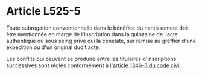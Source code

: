 # Article L525-5

<p>Toute subrogation conventionnelle dans le bénéfice du nantissement doit être mentionnée en marge de l'inscription dans la quinzaine de l'acte authentique ou sous seing privé qui la constate, sur remise au greffier d'une expédition ou d'un original dudit acte. </p><p>Les conflits qui peuvent se produire entre les titulaires d'inscriptions successives sont réglés conformément à <a href='/affichCodeArticle.do?cidTexte=LEGITEXT000006070721&idArticle=LEGIARTI000032035291&dateTexte=&categorieLien=cid' title='Code civil - art. 1346-3 (VD)'>l'article 1346-3 du code civil</a>.</p>